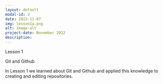 ```yaml
---
layout: default
modal-id: 2
date: 2022-11-07
img: lesson1a.png
alt: image-alt
project-date: November 2022
description: 
---
```


Lesson 1

Git and Github

In Lesson 1 we learned about Git and Github and applied this knowledge to creating and editing repositories.
